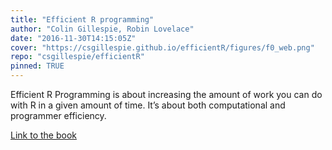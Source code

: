 ```yaml
---
title: "Efficient R programming"
author: "Colin Gillespie, Robin Lovelace"
date: "2016-11-30T14:15:05Z"
cover: "https://csgillespie.github.io/efficientR/figures/f0_web.png"
repo: "csgillespie/efficientR"
pinned: TRUE
---
```


Efficient R Programming is about increasing the amount of work you can do with R in a given amount of time. It’s about both computational and programmer efficiency.

[Link to the book](https://bookdown.org/csgillespie/efficientR/)
